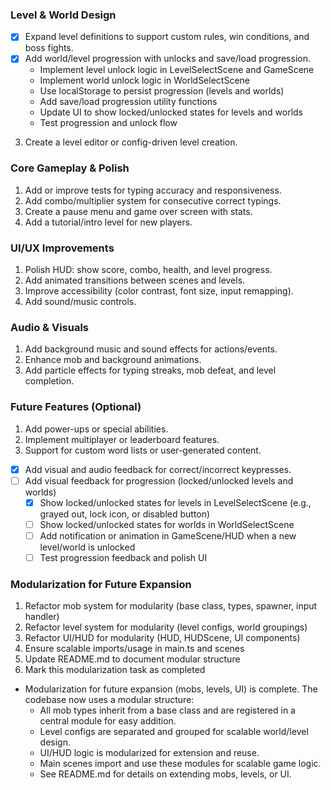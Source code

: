 ### Level & World Design
- [x] Expand level definitions to support custom rules, win conditions, and boss fights.
- [x] Add world/level progression with unlocks and save/load progression.
    - Implement level unlock logic in LevelSelectScene and GameScene
    - Implement world unlock logic in WorldSelectScene
    - Use localStorage to persist progression (levels and worlds)
    - Add save/load progression utility functions
    - Update UI to show locked/unlocked states for levels and worlds
    - Test progression and unlock flow
3. Create a level editor or config-driven level creation.

### Core Gameplay & Polish
1. Add or improve tests for typing accuracy and responsiveness.
2. Add combo/multiplier system for consecutive correct typings.
3. Create a pause menu and game over screen with stats.
4. Add a tutorial/intro level for new players.

### UI/UX Improvements
1. Polish HUD: show score, combo, health, and level progress.
2. Add animated transitions between scenes and levels.
3. Improve accessibility (color contrast, font size, input remapping).
4. Add sound/music controls.

### Audio & Visuals
1. Add background music and sound effects for actions/events.
2. Enhance mob and background animations.
3. Add particle effects for typing streaks, mob defeat, and level completion.

### Future Features (Optional)
1. Add power-ups or special abilities.
2. Implement multiplayer or leaderboard features.
3. Support for custom word lists or user-generated content.

- [x] Add visual and audio feedback for correct/incorrect keypresses.
- [ ] Add visual feedback for progression (locked/unlocked levels and worlds)
    - [x] Show locked/unlocked states for levels in LevelSelectScene (e.g., grayed out, lock icon, or disabled button)
    - [ ] Show locked/unlocked states for worlds in WorldSelectScene
    - [ ] Add notification or animation in GameScene/HUD when a new level/world is unlocked
    - [ ] Test progression feedback and polish UI

### Modularization for Future Expansion
1. Refactor mob system for modularity (base class, types, spawner, input handler)
2. Refactor level system for modularity (level configs, world groupings)
3. Refactor UI/HUD for modularity (HUD, HUDScene, UI components)
4. Ensure scalable imports/usage in main.ts and scenes
5. Update README.md to document modular structure
6. Mark this modularization task as completed

- Modularization for future expansion (mobs, levels, UI) is complete. The codebase now uses a modular structure:
  - All mob types inherit from a base class and are registered in a central module for easy addition.
  - Level configs are separated and grouped for scalable world/level design.
  - UI/HUD logic is modularized for extension and reuse.
  - Main scenes import and use these modules for scalable game logic.
  - See README.md for details on extending mobs, levels, or UI.

<!-- Contains AI-generated edits -->
